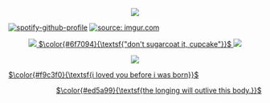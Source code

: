 <p align="center">
 <img src="https://images-wixmp-ed30a86b8c4ca887773594c2.wixmp.com/f/cf2836cb-5893-4a6c-b156-5a89d94fc721/dd2w0ap-0bc310d5-bacd-4355-95cd-76d7439cb656.gif?token=eyJ0eXAiOiJKV1QiLCJhbGciOiJIUzI1NiJ9.eyJzdWIiOiJ1cm46YXBwOjdlMGQxODg5ODIyNjQzNzNhNWYwZDQxNWVhMGQyNmUwIiwiaXNzIjoidXJuOmFwcDo3ZTBkMTg4OTgyMjY0MzczYTVmMGQ0MTVlYTBkMjZlMCIsIm9iaiI6W1t7InBhdGgiOiJcL2ZcL2NmMjgzNmNiLTU4OTMtNGE2Yy1iMTU2LTVhODlkOTRmYzcyMVwvZGQydzBhcC0wYmMzMTBkNS1iYWNkLTQzNTUtOTVjZC03NmQ3NDM5Y2I2NTYuZ2lmIn1dXSwiYXVkIjpbInVybjpzZXJ2aWNlOmZpbGUuZG93bmxvYWQiXX0.1K_G6IOvy0C-Gvg2wHnknHu2A6c2aPz_VcDRxmfEy4Q"/>
</p>
 <p align="center"> 

[![spotify-github-profile](https://spotify-github-profile.kittinanx.com/api/view?uid=3qfhn9ib6qcajvdzjbyuzfcra&cover_image=true&theme=novatorem&show_offline=false&background_color=121212&interchange=false&bar_color=942445&bar_color_cover=false)](https://github.com/kittinan/spotify-github-profile) 
<a href="https://imgur.com/onONGCY"><img src="https://i.imgur.com/onONGCY.jpg" title="source: imgur.com" />
</p>
<p align="center">
<img src="https://images-wixmp-ed30a86b8c4ca887773594c2.wixmp.com/f/cf2836cb-5893-4a6c-b156-5a89d94fc721/dcajw75-99774a60-d3a9-46b2-9305-beaecb70b8de.gif?token=eyJ0eXAiOiJKV1QiLCJhbGciOiJIUzI1NiJ9.eyJzdWIiOiJ1cm46YXBwOjdlMGQxODg5ODIyNjQzNzNhNWYwZDQxNWVhMGQyNmUwIiwiaXNzIjoidXJuOmFwcDo3ZTBkMTg4OTgyMjY0MzczYTVmMGQ0MTVlYTBkMjZlMCIsIm9iaiI6W1t7InBhdGgiOiJcL2ZcL2NmMjgzNmNiLTU4OTMtNGE2Yy1iMTU2LTVhODlkOTRmYzcyMVwvZGNhanc3NS05OTc3NGE2MC1kM2E5LTQ2YjItOTMwNS1iZWFlY2I3MGI4ZGUuZ2lmIn1dXSwiYXVkIjpbInVybjpzZXJ2aWNlOmZpbGUuZG93bmxvYWQiXX0.BYbYCmas43SNsPluj2NOmjLpfWxMfZ4QwIZadpwizHs" />
$\color{#6f7094}{\textsf{"don't sugarcoat it, cupcake"}}$
<img src="https://images-wixmp-ed30a86b8c4ca887773594c2.wixmp.com/f/cf2836cb-5893-4a6c-b156-5a89d94fc721/dcajw75-99774a60-d3a9-46b2-9305-beaecb70b8de.gif?token=eyJ0eXAiOiJKV1QiLCJhbGciOiJIUzI1NiJ9.eyJzdWIiOiJ1cm46YXBwOjdlMGQxODg5ODIyNjQzNzNhNWYwZDQxNWVhMGQyNmUwIiwiaXNzIjoidXJuOmFwcDo3ZTBkMTg4OTgyMjY0MzczYTVmMGQ0MTVlYTBkMjZlMCIsIm9iaiI6W1t7InBhdGgiOiJcL2ZcL2NmMjgzNmNiLTU4OTMtNGE2Yy1iMTU2LTVhODlkOTRmYzcyMVwvZGNhanc3NS05OTc3NGE2MC1kM2E5LTQ2YjItOTMwNS1iZWFlY2I3MGI4ZGUuZ2lmIn1dXSwiYXVkIjpbInVybjpzZXJ2aWNlOmZpbGUuZG93bmxvYWQiXX0.BYbYCmas43SNsPluj2NOmjLpfWxMfZ4QwIZadpwizHs" />
<p align="center">
<img src="https://images-wixmp-ed30a86b8c4ca887773594c2.wixmp.com/f/cf2836cb-5893-4a6c-b156-5a89d94fc721/db9wv7x-441eb595-dd94-4fc7-9547-f993843d2de8.gif?token=eyJ0eXAiOiJKV1QiLCJhbGciOiJIUzI1NiJ9.eyJzdWIiOiJ1cm46YXBwOjdlMGQxODg5ODIyNjQzNzNhNWYwZDQxNWVhMGQyNmUwIiwiaXNzIjoidXJuOmFwcDo3ZTBkMTg4OTgyMjY0MzczYTVmMGQ0MTVlYTBkMjZlMCIsIm9iaiI6W1t7InBhdGgiOiJcL2ZcL2NmMjgzNmNiLTU4OTMtNGE2Yy1iMTU2LTVhODlkOTRmYzcyMVwvZGI5d3Y3eC00NDFlYjU5NS1kZDk0LTRmYzctOTU0Ny1mOTkzODQzZDJkZTguZ2lmIn1dXSwiYXVkIjpbInVybjpzZXJ2aWNlOmZpbGUuZG93bmxvYWQiXX0.1dJ5QzulR2nhVPsrj1_EvMr7w2bXxLP0J_FiQ4BeIWo"/>
<p align="center">

<p align="left">
$\color{#f9c3f0}{\textsf{i loved you before i was born}}$
<p align="right">
$\color{#ed5a99}{\textsf{the longing will outlive this body.}}$
  </p>
